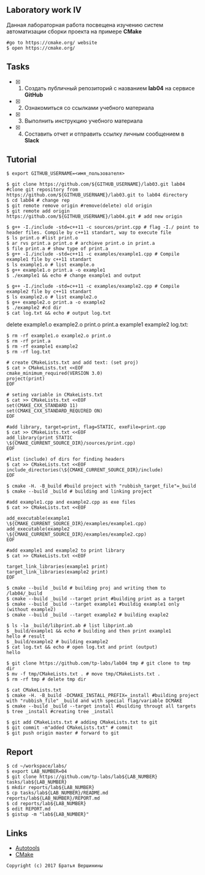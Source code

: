 ## Laboratory work IV

Данная лабораторная работа посвещена изучению систем автоматизации сборки проекта на примере **CMake**

```ShellSession
#go to https://cmake.org/ website
$ open https://cmake.org/
```

## Tasks

- [x] 1. Создать публичный репозиторий с названием **lab04** на сервисе **GitHub**
- [x] 2. Ознакомиться со ссылками учебного материала
- [x] 3. Выполнить инструкцию учебного материала
- [x] 4. Составить отчет и отправить ссылку личным сообщением в **Slack**

## Tutorial

```ShellSession
$ export GITHUB_USERNAME=<имя_пользователя>
```

```ShellSession
$ git clone https://github.com/${GITHUB_USERNAME}/lab03.git lab04 #clone git repository from https://github.com/${GITHUB_USERNAME}/lab03.git to lab04 directory
$ cd lab04 # change rep
$ git remote remove origin #remove(delete) old origin
$ git remote add origin https://github.com/${GITHUB_USERNAME}/lab04.git # add new origin
```

```ShellSession
$ g++ -I./include -std=c++11 -c sources/print.cpp # flag -I./ point to header files. Compile by c++11 standart, way to execute file
$ ls print.o #list print.o
$ ar rvs print.a print.o # archieve print.o in print.a
$ file print.a # show type of print.a
$ g++ -I./include -std=c++11 -c examples/example1.cpp # Compile example1 file by c++11 standart 
$ ls example1.o # list example.o
$ g++ example1.o print.a -o example1
$ ./example1 && echo # change example1 and output
```

```ShellSession
$ g++ -I./include -std=c++11 -c examples/example2.cpp # Compile example2 file by c++11 standart 
$ ls example2.o # list example2.o
$ g++ example2.o print.a -o example2
$ ./example2 #cd dir
$ cat log.txt && echo # output log.txt
```
delete example1.o example2.o print.o print.a example1 example2 log.txt:
```ShellSession
$ rm -rf example1.o example2.o print.o 
$ rm -rf print.a 
$ rm -rf example1 example2
$ rm -rf log.txt
```

```ShellSession
# create CMakeLists.txt and add text: (set proj)
$ cat > CMakeLists.txt <<EOF
cmake_minimum_required(VERSION 3.0)
project(print)
EOF
```

```ShellSession
# seting variable in CMakeLists.txt
$ cat >> CMakeLists.txt <<EOF
set(CMAKE_CXX_STANDARD 11)
set(CMAKE_CXX_STANDARD_REQUIRED ON)
EOF
```

```ShellSession
#add library, target=print, flag=STATIC, exeFile=print.cpp
$ cat >> CMakeLists.txt <<EOF
add_library(print STATIC \${CMAKE_CURRENT_SOURCE_DIR}/sources/print.cpp)
EOF
```

```ShellSession
#list (include) of dirs for finding headers
$ cat >> CMakeLists.txt <<EOF
include_directories(\${CMAKE_CURRENT_SOURCE_DIR}/include)
EOF
```

```ShellSession
$ cmake -H. -B_build #build project with "rubbish_target_file"=_build
$ cmake --build _build # building and linking project
```

```ShellSession
#add example1.cpp and example2.cpp as exe files
$ cat >> CMakeLists.txt <<EOF

add_executable(example1 \${CMAKE_CURRENT_SOURCE_DIR}/examples/example1.cpp)
add_executable(example2 \${CMAKE_CURRENT_SOURCE_DIR}/examples/example2.cpp)
EOF
```

```ShellSession
#add example1 and example2 to print library
$ cat >> CMakeLists.txt <<EOF

target_link_libraries(example1 print)
target_link_libraries(example2 print)
EOF
```

```ShellSession
$ cmake --build _build # building proj and writing them to /lab04/_build
$ cmake --build _build --target print #building print as a target
$ cmake --build _build --target example1 #buildig example1 only (without example2)
$ cmake --build _build --target example2 # building exaple2
```

```ShellSession
$ ls -la _build/libprint.ab # list libprint.ab
$ _build/example1 && echo # building and then print example1
hello # result 
$ _build/example2 # building example2
$ cat log.txt && echo # open log.txt and print (output)
hello
```

```ShellSession
$ git clone https://github.com/tp-labs/lab04 tmp # git clone to tmp dir
$ mv -f tmp/CMakeLists.txt . # move tmp/CMakeLists.txt .
$ rm -rf tmp # delete tmp dir
```

```ShellSession
$ cat CMakeLists.txt
$ cmake -H. -B_build -DCMAKE_INSTALL_PREFIX=_install #building project with "rubbish_file" _build and with special flag/variable DCMAKE
$ cmake --build _build --target install #building througt all targets 
$ tree _install #creating tree _install
```

```ShellSession
$ git add CMakeLists.txt # adding CMakeLists.txt to git
$ git commit -m"added CMakeLists.txt" # commit
$ git push origin master # forward to git
```

## Report

```ShellSession
$ cd ~/workspace/labs/
$ export LAB_NUMBER=04
$ git clone https://github.com/tp-labs/lab${LAB_NUMBER} tasks/lab${LAB_NUMBER}
$ mkdir reports/lab${LAB_NUMBER}
$ cp tasks/lab${LAB_NUMBER}/README.md reports/lab${LAB_NUMBER}/REPORT.md
$ cd reports/lab${LAB_NUMBER}
$ edit REPORT.md
$ gistup -m "lab${LAB_NUMBER}"
```

## Links

- [Autotools](http://www.gnu.org/software/automake/manual/html_node/Autotools-Introduction.html)
- [CMake](https://cgold.readthedocs.io/en/latest/index.html)

```
Copyright (c) 2017 Братья Вершинины
```
